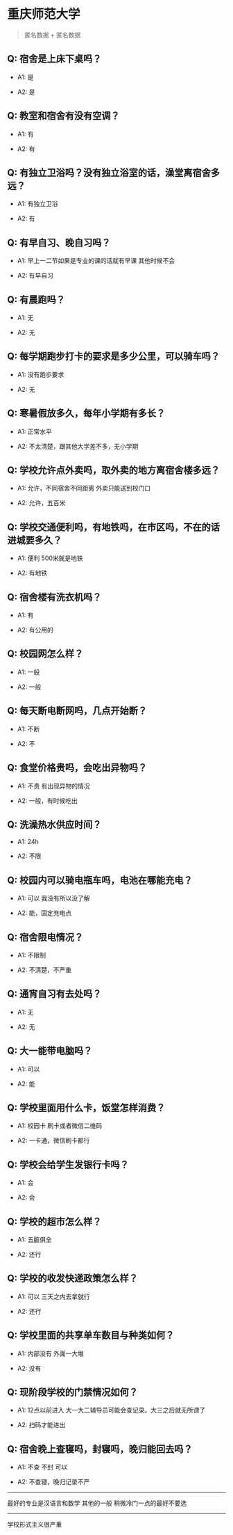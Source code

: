 # 重庆师范大学

> 匿名数据 + 匿名数据

## Q: 宿舍是上床下桌吗？

- A1: 是

- A2: 是

## Q: 教室和宿舍有没有空调？

- A1: 有

- A2: 有

## Q: 有独立卫浴吗？没有独立浴室的话，澡堂离宿舍多远？

- A1: 有独立卫浴

- A2: 有

## Q: 有早自习、晚自习吗？

- A1: 早上一二节如果是专业的课的话就有早课 其他时候不会

- A2: 有早自习

## Q: 有晨跑吗？

- A1: 无

- A2: 无

## Q: 每学期跑步打卡的要求是多少公里，可以骑车吗？

- A1: 没有跑步要求

- A2: 无

## Q: 寒暑假放多久，每年小学期有多长？

- A1: 正常水平

- A2: 不太清楚，跟其他大学差不多，无小学期

## Q: 学校允许点外卖吗，取外卖的地方离宿舍楼多远？

- A1: 允许，不同宿舍不同距离 外卖只能送到校门口

- A2: 允许，五百米

## Q: 学校交通便利吗，有地铁吗，在市区吗，不在的话进城要多久？

- A1: 便利 500米就是地铁

- A2: 有地铁

## Q: 宿舍楼有洗衣机吗？

- A1: 有

- A2: 有公用的

## Q: 校园网怎么样？

- A1: 一般

- A2: 一般

## Q: 每天断电断网吗，几点开始断？

- A1: 不断

- A2: 不

## Q: 食堂价格贵吗，会吃出异物吗？

- A1: 不贵 有出现异物的情况

- A2: 一般，有时候吃出

## Q: 洗澡热水供应时间？

- A1: 24h

- A2: 不限

## Q: 校园内可以骑电瓶车吗，电池在哪能充电？

- A1: 可以 我没有所以没了解

- A2: 能，固定充电点

## Q: 宿舍限电情况？

- A1: 不限制

- A2: 不清楚，不严重

## Q: 通宵自习有去处吗？

- A1: 无

- A2: 无

## Q: 大一能带电脑吗？

- A1: 可以

- A2: 能

## Q: 学校里面用什么卡，饭堂怎样消费？

- A1: 校园卡 刷卡或者微信二维码

- A2: 一卡通，微信刷卡都行

## Q: 学校会给学生发银行卡吗？

- A1: 会

- A2: 会

## Q: 学校的超市怎么样？

- A1: 五脏俱全

- A2: 还行

## Q: 学校的收发快递政策怎么样？

- A1: 可以 三天之内去拿就行

- A2: 还行

## Q: 学校里面的共享单车数目与种类如何？

- A1: 内部没有 外面一大堆

- A2: 没有

## Q: 现阶段学校的门禁情况如何？

- A1: 12点以前进入 大一大二辅导员可能会查记录。大三之后就无所谓了

- A2: 扫码才能进出

## Q: 宿舍晚上查寝吗，封寝吗，晚归能回去吗？

- A1: 不查 不封 可以

- A2: 不查寝，晚归记录不严

***

最好的专业是汉语言和数学 其他的一般 稍微冷门一点的最好不要选

***

学校形式主义很严重